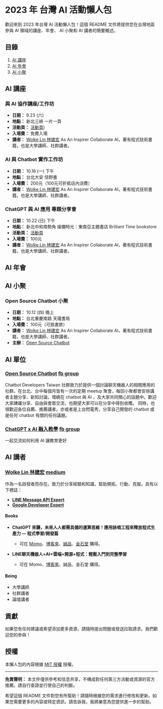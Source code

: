 # 2023 年 台灣 AI 活動懶人包

歡迎來到 2023 年台灣 AI 活動懶人包！這個 README 文件將提供您在台灣地區參與 AI 領域的講座、年會、 AI 小聚和 AI 講者的簡要概述。

## 目錄

1. [AI 講座](#ai-講座)
2. [AI 年會](#ai-年會)
3. [AI 小聚](#ai-小聚)

## AI 講座

### 與 AI 協作講座/工作坊
- **日期：** 9.23 (六)
- **地點：** 新北三峽 一片一頁
- **活動頁：** [活動頁](https://www.facebook.com/100063693924843/posts/pfbid036rxxwdAay7b68oQnVgKgUvAXaedFNGEaxit3XjRFnb8gH69D6G9QyNcAp7JPfhNul/?mibextid=cr9u03))
- **入場費：** 免費入場
- **講者：** [Wolke Lin 林建宏](#wolke-lin-林建宏) As An Inspirer Collaborate AI，著有程式技術書籍，也是大學講師、社群講者。

### AI 與 Chatbot 實作工作坊
- **日期：** 10.16 (一) 下午
- **地點：** 台北大安 恬野書
- **入場費：** 200元（100元可折抵店內消費）
- **講者：** [Wolke Lin 林建宏](#wolke-lin-林建宏) As An Inspirer Collaborate AI，著有程式技術書籍，也是大學講師、社群講者。

### ChatGPT 與 AI 應用 專題分享會
- **日期：** 10.22 (日) 下午
- **地點：** 新北中和南勢角 燦爛時光：東南亞主題書店 Brilliant Time bookstore
- **活動頁：** [活動頁](https://www.facebook.com/events/300001609308026/?acontext=%7B%22ref%22%3A%2252%22%2C%22action_history%22%3A%22%5B%7B%5C%22surface%5C%22%3A%5C%22share_link%5C%22%2C%5C%22mechanism%5C%22%3A%5C%22share_link%5C%22%2C%5C%22extra_data%5C%22%3A%7B%5C%22invite_link_id%5C%22%3A749179343680726%7D%7D%5D%22%7D)
- **入場費：** 100元
- **講者：** [Wolke Lin 林建宏](#wolke-lin-林建宏) As An Inspirer Collaborate AI，著有程式技術書籍，也是大學講師、社群講者。

## AI 年會

## AI 小聚

### Open Source Chatbot 小聚
- **日期：** 10.12 (四) 晚上
- **地點：** 台北重慶南路 天瓏書局
- **入場費：** 100元（可抵書款）
- **講者：** [Wolke Lin 林建宏](#wolke-lin-林建宏) As An Inspirer Collaborate AI，著有程式技術書籍，也是大學講師、社群講者。
- **主辦：** [Open Source Chatbot](#open-source-chatbot)

## AI 單位

### [Open Source Chatbot](#open-source-chatbot) [fb group](https://www.facebook.com/groups/592060117639034)
Chatbot Developers Taiwan 社群致力於提供一個討論聊天機器人的相關應用的社群。在台北、台中每個月皆有一次的定期 meetup 聚會，每回小聚都會安排講者主題分享、新知討論，環繞在 chatbot 與 AI ，及大家共同關心的話題中。歡迎大家踴躍分享、自由與會眾交流，也期望大家可以在分享中得到收穫。 同時，也很歡迎各位自薦、推薦講者。亦或者是上台閃電秀，分享自己開發的 chatbot 或是任何 chatbot 有關的任何議題。

### [ChatGPT x AI 融入教學](#ChatGPTxAI) [fb group](https://www.facebook.com/groups/164643249864737)
一起交流如何利用 AI 讓教育更好

## AI 講者

### [Wolke Lin 林建宏](#wolke-lin-林建宏) [medium](https://medium.com/@wolkesau)

作為一名啟發者而存在。致力於分享經驗和知識，幫助開拓、行動、克服。具有以下標誌：

- **[LINE Message API Expert](https://www.line-community.me/en/apiexpert/detail/60adb082851f7443b473e751)**
- **[Google Developer Expert](https://developers.google.com/community/experts/directory?hl=zh-tw&text=wolke)**

#### Books

- **ChatGPT 來襲，未來人人都需具備的運算思維！應用詠唱工程來釋放程式生產力 — 程式學習/開發篇**
  - 可在 [Momo](https://www.momoshop.com.tw/goods/GoodsDetail.jsp?i_code=11434876&Area=search&mdiv=403&oid=1_1&cid=index&kw=ChatGPT%2B%E4%BE%86%E8%A5%B2%EF%BC%8C%E6%9C%AA%E4%BE%86%E4%BA%BA%E4%BA%BA%E9%83%BD%E9%9C%80%E5%85%B7%E5%82%99%E7%9A%84%E9%81%8B%E7%AE%97%E6%80%9D%E7%B6%AD%EF%BC%81%E6%87%89%E7%94%A8%E8%A9%A0%E5%94%B1%E5%B7%A5%E7%A8%8B%E4%BE%86%E9%87%8B%E6%94%BE%E7%A8%8B%E5%BC%8F%E7%94%9F%E7%94%A2%E5%8A%9B%E2%80%94%E7%A8%8B%E5%BC%8F%E5%AD%B8%E7%BF%92%2F%E9%96%8B%E7%99%BC%E7%AF%87)、[博客來](https://www.books.com.tw/products/0010958809?sloc=main)、[誠品](https://www.eslite.com/product/10012011762682392081003)、[金石堂](https://www.kingstone.com.tw/basic/2013120666276) 購得。

- **LINE聊天機器人+AI+雲端+開源+程式：輕鬆入門到完整學習**
  - 可在 Momo、[博客來](https://www.books.com.tw/products/0010937937?gclid=Cj0KCQjwla-hBhD7ARIsAM9tQKsL4YGRqnvo12F-bZCtI7_i4MWl3_HGEW_d2K9qvHbKyw6XCwJrCIEaAuuIEALw_wcB)、誠品、金石堂 購得。

#### Being

- 大學講師
- 社群講者
- 論壇講者


## 貢獻

如果您有任何建議或希望添加更多資源，請隨時提出問題或發送拉取請求。我們歡迎您的參與！

## 授權

本懶人包的內容根據 [MIT 授權](LICENSE) 授權。

---

**免責聲明：** 本文件僅供參考和信息共享，不構成對任何第三方活動或資源的官方推薦。請自行查證並行使自己的判斷。

希望這個 README 文件對您有所幫助！請隨時根據您的需求進行修改和更新。如果您需要更多的內容或特定資訊，請告訴我，我將樂意為您提供進一步的幫助。
